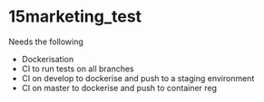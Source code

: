 # 15marketing_test

Needs the following

- Dockerisation
- CI to run tests on all branches
- CI on develop to dockerise and push to a staging environment
- CI on master to dockerise and push to container reg
